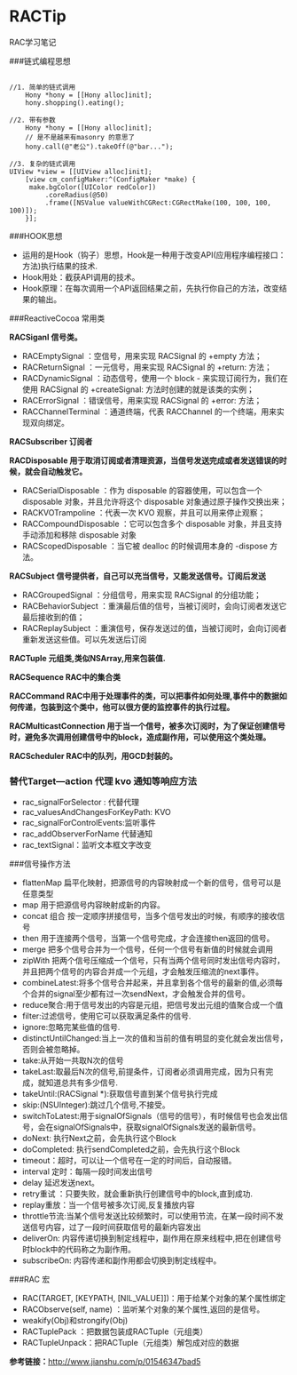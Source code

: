 # RACTip
RAC学习笔记

###链式编程思想

```objc

//1. 简单的链式调用
    Hony *hony = [[Hony alloc]init];
    hony.shopping().eating();
    
//2. 带有参数
    Hony *hony = [[Hony alloc]init];
    // 是不是越来有masonry 的意思了
    hony.call(@"老公").takeOff(@"bar...");

//3. 复杂的链式调用
UIView *view = [[UIView alloc]init];
    [view cm_configMaker:^(ConfigMaker *make) {
     make.bgColor([UIColor redColor])
         .coreRadius(@50)
         .frame([NSValue valueWithCGRect:CGRectMake(100, 100, 100, 100)]);
    }];
```

###HOOK思想

*  运用的是Hook（钩子）思想，Hook是一种用于改变API(应用程序编程接口：方法)执行结果的技术.
*  Hook用处：截获API调用的技术。
*  Hook原理：在每次调用一个API返回结果之前，先执行你自己的方法，改变结果的输出。


###ReactiveCocoa 常用类

**RACSiganl 信号类。**

* RACEmptySignal ：空信号，用来实现  RACSignal 的 +empty 方法；
* RACReturnSignal ：一元信号，用来实现 RACSignal 的 +return: 方法；
* RACDynamicSignal ：动态信号，使用一个 block - 来实现订阅行为，我们在使用 RACSignal 的 +createSignal: 方法时创建的就是该类的实例；
* RACErrorSignal ：错误信号，用来实现 RACSignal 的 +error: 方法；
* RACChannelTerminal ：通道终端，代表 RACChannel 的一个终端，用来实现双向绑定。


**RACSubscriber 订阅者**

**RACDisposable 用于取消订阅或者清理资源，当信号发送完成或者发送错误的时候，就会自动触发它。**

* RACSerialDisposable ：作为 disposable 的容器使用，可以包含一个 disposable 对象，并且允许将这个 disposable 对象通过原子操作交换出来；
* RACKVOTrampoline ：代表一次 KVO 观察，并且可以用来停止观察；
* RACCompoundDisposable ：它可以包含多个 disposable 对象，并且支持手动添加和移除 disposable 对象
* RACScopedDisposable ：当它被 dealloc 的时候调用本身的 -dispose 方法。

**RACSubject 信号提供者，自己可以充当信号，又能发送信号。订阅后发送**

* RACGroupedSignal ：分组信号，用来实现 RACSignal 的分组功能；
* RACBehaviorSubject ：重演最后值的信号，当被订阅时，会向订阅者发送它最后接收到的值；
* RACReplaySubject ：重演信号，保存发送过的值，当被订阅时，会向订阅者重新发送这些值。可以先发送后订阅

**RACTuple 元组类,类似NSArray,用来包装值.**

**RACSequence RAC中的集合类**

**RACCommand RAC中用于处理事件的类，可以把事件如何处理,事件中的数据如何传递，包装到这个类中，他可以很方便的监控事件的执行过程。**

**RACMulticastConnection 用于当一个信号，被多次订阅时，为了保证创建信号时，避免多次调用创建信号中的block，造成副作用，可以使用这个类处理。**

**RACScheduler RAC中的队列，用GCD封装的。**

### 替代Target—action 代理 kvo 通知等响应方法

* rac_signalForSelector : 代替代理
* rac_valuesAndChangesForKeyPath: KVO
* rac_signalForControlEvents:监听事件
* rac_addObserverForName 代替通知
* rac_textSignal：监听文本框文字改变

###信号操作方法

* flattenMap 扁平化映射，把源信号的内容映射成一个新的信号，信号可以是任意类型
*  map 用于把源信号内容映射成新的内容。
* concat 组合 按一定顺序拼接信号，当多个信号发出的时候，有顺序的接收信号
* then 用于连接两个信号，当第一个信号完成，才会连接then返回的信号。
* merge 把多个信号合并为一个信号，任何一个信号有新值的时候就会调用
* zipWith 把两个信号压缩成一个信号，只有当两个信号同时发出信号内容时，并且把两个信号的内容合并成一个元组，才会触发压缩流的next事件。
* combineLatest:将多个信号合并起来，并且拿到各个信号的最新的值,必须每个合并的signal至少都有过一次sendNext，才会触发合并的信号。
* reduce聚合:用于信号发出的内容是元组，把信号发出元组的值聚合成一个值
* filter:过滤信号，使用它可以获取满足条件的信号.
* ignore:忽略完某些值的信号.
* distinctUntilChanged:当上一次的值和当前的值有明显的变化就会发出信号，否则会被忽略掉。
* take:从开始一共取N次的信号
* takeLast:取最后N次的信号,前提条件，订阅者必须调用完成，因为只有完成，就知道总共有多少信号.
* takeUntil:(RACSignal *):获取信号直到某个信号执行完成
* skip:(NSUInteger):跳过几个信号,不接受。
* switchToLatest:用于signalOfSignals（信号的信号），有时候信号也会发出信号，会在signalOfSignals中，获取signalOfSignals发送的最新信号。
* doNext: 执行Next之前，会先执行这个Block
* doCompleted: 执行sendCompleted之前，会先执行这个Block
* timeout：超时，可以让一个信号在一定的时间后，自动报错。
* interval 定时：每隔一段时间发出信号
* delay 延迟发送next。
* retry重试 ：只要失败，就会重新执行创建信号中的block,直到成功.
* replay重放：当一个信号被多次订阅,反复播放内容
* throttle节流:当某个信号发送比较频繁时，可以使用节流，在某一段时间不发送信号内容，过了一段时间获取信号的最新内容发出
*  deliverOn: 内容传递切换到制定线程中，副作用在原来线程中,把在创建信号时block中的代码称之为副作用。
 * subscribeOn: 内容传递和副作用都会切换到制定线程中。


###RAC 宏

* RAC(TARGET, [KEYPATH, [NIL_VALUE]])：用于给某个对象的某个属性绑定
* RACObserve(self, name) ：监听某个对象的某个属性,返回的是信号。
* weakify(Obj)和strongify(Obj)
* RACTuplePack ：把数据包装成RACTuple（元组类）
* RACTupleUnpack：把RACTuple（元组类）解包成对应的数据

**参考链接：**<http://www.jianshu.com/p/01546347bad5>